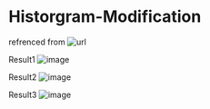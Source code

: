 # Historgram-Modification

refrenced from ![url](https://ieeexplore.ieee.org/document/4895264)

Result1
![image](https://github.com/ga544523/Historgram-Modification-/blob/main/test%20image/1.png?raw=true)


Result2
![image](https://github.com/ga544523/Historgram-Modification-/blob/main/test%20image/2.png?raw=true)


Result3
![image](https://github.com/ga544523/Historgram-Modification-/blob/main/test%20image/3.png?raw=true)
